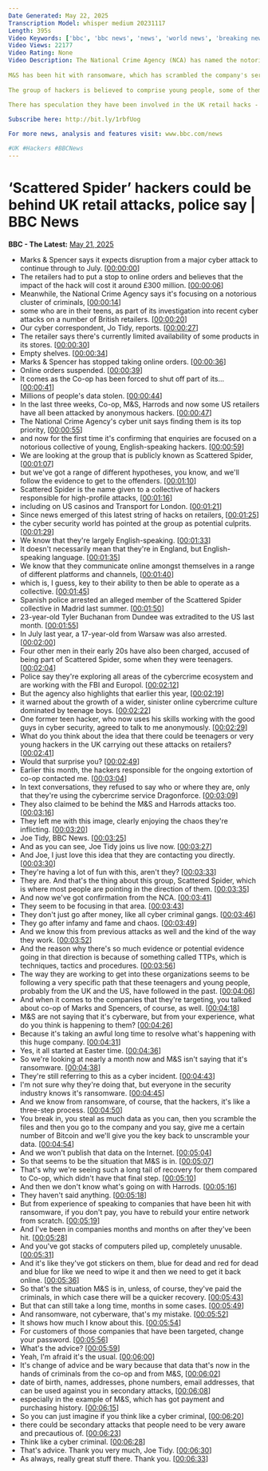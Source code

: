 ```yaml
---
Date Generated: May 22, 2025
Transcription Model: whisper medium 20231117
Length: 395s
Video Keywords: ['bbc', 'bbc news', 'news', 'world news', 'breaking news', 'us news', 'world', 'america', 'usa', 'usa news', 'india news']
Video Views: 22177
Video Rating: None
Video Description: The National Crime Agency (NCA) has named the notorious cyber-criminal collective Scattered Spider as a key part of their investigation into a recent wave of cyber attacks on UK retailers.
 
M&S has been hit with ransomware, which has scrambled the company's servers rendering computer systems useless, while a huge amount of customer and staff data was stolen and held ransom from Co-op. 
 
The group of hackers is believed to comprise young people, some of them teenagers, and are known to be native English speakers.
 
There has speculation they have been involved in the UK retail hacks - but this is the first time the police have confirmed that possibility is being actively investigated.

Subscribe here: http://bit.ly/1rbfUog

For more news, analysis and features visit: www.bbc.com/news 

#UK #Hackers #BBCNews
---
```


# ‘Scattered Spider’ hackers could be behind UK retail attacks, police say | BBC News
**BBC - The Latest:** [May 21, 2025](https://www.youtube.com/watch?v=DrNGhi582jA)
*  Marks & Spencer says it expects disruption from a major cyber attack to continue through to July. [[00:00:00](https://www.youtube.com/watch?v=DrNGhi582jA&t=0.0s)]
*  The retailers had to put a stop to online orders and believes that the impact of the hack will cost it around £300 million. [[00:00:06](https://www.youtube.com/watch?v=DrNGhi582jA&t=6.0s)]
*  Meanwhile, the National Crime Agency says it's focusing on a notorious cluster of criminals, [[00:00:14](https://www.youtube.com/watch?v=DrNGhi582jA&t=14.0s)]
*  some who are in their teens, as part of its investigation into recent cyber attacks on a number of British retailers. [[00:00:20](https://www.youtube.com/watch?v=DrNGhi582jA&t=20.0s)]
*  Our cyber correspondent, Jo Tidy, reports. [[00:00:27](https://www.youtube.com/watch?v=DrNGhi582jA&t=27.0s)]
*  The retailer says there's currently limited availability of some products in its stores. [[00:00:30](https://www.youtube.com/watch?v=DrNGhi582jA&t=30.0s)]
*  Empty shelves. [[00:00:34](https://www.youtube.com/watch?v=DrNGhi582jA&t=34.0s)]
*  Marks & Spencer has stopped taking online orders. [[00:00:36](https://www.youtube.com/watch?v=DrNGhi582jA&t=36.0s)]
*  Online orders suspended. [[00:00:39](https://www.youtube.com/watch?v=DrNGhi582jA&t=39.0s)]
*  It comes as the Co-op has been forced to shut off part of its... [[00:00:41](https://www.youtube.com/watch?v=DrNGhi582jA&t=41.0s)]
*  Millions of people's data stolen. [[00:00:44](https://www.youtube.com/watch?v=DrNGhi582jA&t=44.0s)]
*  In the last three weeks, Co-op, M&S, Harrods and now some US retailers have all been attacked by anonymous hackers. [[00:00:47](https://www.youtube.com/watch?v=DrNGhi582jA&t=47.0s)]
*  The National Crime Agency's cyber unit says finding them is its top priority, [[00:00:55](https://www.youtube.com/watch?v=DrNGhi582jA&t=55.0s)]
*  and now for the first time it's confirming that enquiries are focused on a notorious collective of young, English-speaking hackers. [[00:00:59](https://www.youtube.com/watch?v=DrNGhi582jA&t=59.0s)]
*  We are looking at the group that is publicly known as Scattered Spider, [[00:01:07](https://www.youtube.com/watch?v=DrNGhi582jA&t=67.0s)]
*  but we've got a range of different hypotheses, you know, and we'll follow the evidence to get to the offenders. [[00:01:10](https://www.youtube.com/watch?v=DrNGhi582jA&t=70.0s)]
*  Scattered Spider is the name given to a collective of hackers responsible for high-profile attacks, [[00:01:16](https://www.youtube.com/watch?v=DrNGhi582jA&t=76.0s)]
*  including on US casinos and Transport for London. [[00:01:21](https://www.youtube.com/watch?v=DrNGhi582jA&t=81.0s)]
*  Since news emerged of this latest string of hacks on retailers, [[00:01:25](https://www.youtube.com/watch?v=DrNGhi582jA&t=85.0s)]
*  the cyber security world has pointed at the group as potential culprits. [[00:01:29](https://www.youtube.com/watch?v=DrNGhi582jA&t=89.0s)]
*  We know that they're largely English-speaking. [[00:01:33](https://www.youtube.com/watch?v=DrNGhi582jA&t=93.0s)]
*  It doesn't necessarily mean that they're in England, but English-speaking language. [[00:01:35](https://www.youtube.com/watch?v=DrNGhi582jA&t=95.0s)]
*  We know that they communicate online amongst themselves in a range of different platforms and channels, [[00:01:40](https://www.youtube.com/watch?v=DrNGhi582jA&t=100.0s)]
*  which is, I guess, key to their ability to then be able to operate as a collective. [[00:01:45](https://www.youtube.com/watch?v=DrNGhi582jA&t=105.0s)]
*  Spanish police arrested an alleged member of the Scattered Spider collective in Madrid last summer. [[00:01:50](https://www.youtube.com/watch?v=DrNGhi582jA&t=110.0s)]
*  23-year-old Tyler Buchanan from Dundee was extradited to the US last month. [[00:01:55](https://www.youtube.com/watch?v=DrNGhi582jA&t=115.0s)]
*  In July last year, a 17-year-old from Warsaw was also arrested. [[00:02:00](https://www.youtube.com/watch?v=DrNGhi582jA&t=120.0s)]
*  Four other men in their early 20s have also been charged, accused of being part of Scattered Spider, some when they were teenagers. [[00:02:04](https://www.youtube.com/watch?v=DrNGhi582jA&t=124.0s)]
*  Police say they're exploring all areas of the cybercrime ecosystem and are working with the FBI and Europol. [[00:02:12](https://www.youtube.com/watch?v=DrNGhi582jA&t=132.0s)]
*  But the agency also highlights that earlier this year, [[00:02:19](https://www.youtube.com/watch?v=DrNGhi582jA&t=139.0s)]
*  it warned about the growth of a wider, sinister online cybercrime culture dominated by teenage boys. [[00:02:22](https://www.youtube.com/watch?v=DrNGhi582jA&t=142.0s)]
*  One former teen hacker, who now uses his skills working with the good guys in cyber security, agreed to talk to me anonymously. [[00:02:29](https://www.youtube.com/watch?v=DrNGhi582jA&t=149.0s)]
*  What do you think about the idea that there could be teenagers or very young hackers in the UK carrying out these attacks on retailers? [[00:02:41](https://www.youtube.com/watch?v=DrNGhi582jA&t=161.0s)]
*  Would that surprise you? [[00:02:49](https://www.youtube.com/watch?v=DrNGhi582jA&t=169.0s)]
*  Earlier this month, the hackers responsible for the ongoing extortion of co-op contacted me. [[00:03:04](https://www.youtube.com/watch?v=DrNGhi582jA&t=184.0s)]
*  In text conversations, they refused to say who or where they are, only that they're using the cybercrime service Dragonforce. [[00:03:09](https://www.youtube.com/watch?v=DrNGhi582jA&t=189.0s)]
*  They also claimed to be behind the M&S and Harrods attacks too. [[00:03:16](https://www.youtube.com/watch?v=DrNGhi582jA&t=196.0s)]
*  They left me with this image, clearly enjoying the chaos they're inflicting. [[00:03:20](https://www.youtube.com/watch?v=DrNGhi582jA&t=200.0s)]
*  Joe Tidy, BBC News. [[00:03:25](https://www.youtube.com/watch?v=DrNGhi582jA&t=205.0s)]
*  And as you can see, Joe Tidy joins us live now. [[00:03:27](https://www.youtube.com/watch?v=DrNGhi582jA&t=207.0s)]
*  And Joe, I just love this idea that they are contacting you directly. [[00:03:30](https://www.youtube.com/watch?v=DrNGhi582jA&t=210.0s)]
*  They're having a lot of fun with this, aren't they? [[00:03:33](https://www.youtube.com/watch?v=DrNGhi582jA&t=213.0s)]
*  They are. And that's the thing about this group, Scattered Spider, which is where most people are pointing in the direction of them. [[00:03:35](https://www.youtube.com/watch?v=DrNGhi582jA&t=215.0s)]
*  And now we've got confirmation from the NCA. [[00:03:41](https://www.youtube.com/watch?v=DrNGhi582jA&t=221.0s)]
*  They seem to be focusing in that area. [[00:03:43](https://www.youtube.com/watch?v=DrNGhi582jA&t=223.0s)]
*  They don't just go after money, like all cyber criminal gangs. [[00:03:46](https://www.youtube.com/watch?v=DrNGhi582jA&t=226.0s)]
*  They go after infamy and fame and chaos. [[00:03:49](https://www.youtube.com/watch?v=DrNGhi582jA&t=229.0s)]
*  And we know this from previous attacks as well and the kind of the way they work. [[00:03:52](https://www.youtube.com/watch?v=DrNGhi582jA&t=232.0s)]
*  And the reason why there's so much evidence or potential evidence going in that direction is because of something called TTPs, which is techniques, tactics and procedures. [[00:03:56](https://www.youtube.com/watch?v=DrNGhi582jA&t=236.0s)]
*  The way they are working to get into these organizations seems to be following a very specific path that these teenagers and young people, probably from the UK and the US, have followed in the past. [[00:04:06](https://www.youtube.com/watch?v=DrNGhi582jA&t=246.0s)]
*  And when it comes to the companies that they're targeting, you talked about co-op of Marks and Spencers, of course, as well. [[00:04:18](https://www.youtube.com/watch?v=DrNGhi582jA&t=258.0s)]
*  M&S are not saying that it's cyberware, but from your experience, what do you think is happening to them? [[00:04:26](https://www.youtube.com/watch?v=DrNGhi582jA&t=266.0s)]
*  Because it's taking an awful long time to resolve what's happening with this huge company. [[00:04:31](https://www.youtube.com/watch?v=DrNGhi582jA&t=271.0s)]
*  Yes, it all started at Easter time. [[00:04:36](https://www.youtube.com/watch?v=DrNGhi582jA&t=276.0s)]
*  So we're looking at nearly a month now and M&S isn't saying that it's ransomware. [[00:04:38](https://www.youtube.com/watch?v=DrNGhi582jA&t=278.0s)]
*  They're still referring to this as a cyber incident. [[00:04:43](https://www.youtube.com/watch?v=DrNGhi582jA&t=283.0s)]
*  I'm not sure why they're doing that, but everyone in the security industry knows it's ransomware. [[00:04:45](https://www.youtube.com/watch?v=DrNGhi582jA&t=285.0s)]
*  And we know from ransomware, of course, that the hackers, it's like a three-step process. [[00:04:50](https://www.youtube.com/watch?v=DrNGhi582jA&t=290.0s)]
*  You break in, you steal as much data as you can, then you scramble the files and then you go to the company and you say, give me a certain number of Bitcoin and we'll give you the key back to unscramble your data. [[00:04:54](https://www.youtube.com/watch?v=DrNGhi582jA&t=294.0s)]
*  And we won't publish that data on the Internet. [[00:05:04](https://www.youtube.com/watch?v=DrNGhi582jA&t=304.0s)]
*  So that seems to be the situation that M&S is in. [[00:05:07](https://www.youtube.com/watch?v=DrNGhi582jA&t=307.0s)]
*  That's why we're seeing such a long tail of recovery for them compared to Co-op, which didn't have that final step. [[00:05:10](https://www.youtube.com/watch?v=DrNGhi582jA&t=310.0s)]
*  And then we don't know what's going on with Harrods. [[00:05:16](https://www.youtube.com/watch?v=DrNGhi582jA&t=316.0s)]
*  They haven't said anything. [[00:05:18](https://www.youtube.com/watch?v=DrNGhi582jA&t=318.0s)]
*  But from experience of speaking to companies that have been hit with ransomware, if you don't pay, you have to rebuild your entire network from scratch. [[00:05:19](https://www.youtube.com/watch?v=DrNGhi582jA&t=319.0s)]
*  And I've been in companies months and months on after they've been hit. [[00:05:28](https://www.youtube.com/watch?v=DrNGhi582jA&t=328.0s)]
*  And you've got stacks of computers piled up, completely unusable. [[00:05:31](https://www.youtube.com/watch?v=DrNGhi582jA&t=331.0s)]
*  And it's like they've got stickers on them, blue for dead and red for dead and blue for like we need to wipe it and then we need to get it back online. [[00:05:36](https://www.youtube.com/watch?v=DrNGhi582jA&t=336.0s)]
*  So that's the situation M&S is in, unless, of course, they've paid the criminals, in which case there will be a quicker recovery. [[00:05:43](https://www.youtube.com/watch?v=DrNGhi582jA&t=343.0s)]
*  But that can still take a long time, months in some cases. [[00:05:49](https://www.youtube.com/watch?v=DrNGhi582jA&t=349.0s)]
*  And ransomware, not cyberware, that's my mistake. [[00:05:52](https://www.youtube.com/watch?v=DrNGhi582jA&t=352.0s)]
*  It shows how much I know about this. [[00:05:54](https://www.youtube.com/watch?v=DrNGhi582jA&t=354.0s)]
*  For customers of those companies that have been targeted, change your password. [[00:05:56](https://www.youtube.com/watch?v=DrNGhi582jA&t=356.0s)]
*  What's the advice? [[00:05:59](https://www.youtube.com/watch?v=DrNGhi582jA&t=359.0s)]
*  Yeah, I'm afraid it's the usual. [[00:06:00](https://www.youtube.com/watch?v=DrNGhi582jA&t=360.0s)]
*  It's change of advice and be wary because that data that's now in the hands of criminals from the co-op and from M&S, [[00:06:02](https://www.youtube.com/watch?v=DrNGhi582jA&t=362.0s)]
*  date of birth, names, addresses, phone numbers, email addresses, that can be used against you in secondary attacks, [[00:06:08](https://www.youtube.com/watch?v=DrNGhi582jA&t=368.0s)]
*  especially in the example of M&S, which has got payment and purchasing history. [[00:06:15](https://www.youtube.com/watch?v=DrNGhi582jA&t=375.0s)]
*  So you can just imagine if you think like a cyber criminal, [[00:06:20](https://www.youtube.com/watch?v=DrNGhi582jA&t=380.0s)]
*  there could be secondary attacks that people need to be very aware and precautious of. [[00:06:23](https://www.youtube.com/watch?v=DrNGhi582jA&t=383.0s)]
*  Think like a cyber criminal. [[00:06:28](https://www.youtube.com/watch?v=DrNGhi582jA&t=388.0s)]
*  That's advice. Thank you very much, Joe Tidy. [[00:06:30](https://www.youtube.com/watch?v=DrNGhi582jA&t=390.0s)]
*  As always, really great stuff there. Thank you. [[00:06:33](https://www.youtube.com/watch?v=DrNGhi582jA&t=393.0s)]
